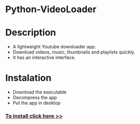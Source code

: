 # Python-VideoLoader
# Description
- A lightweight Youtube downloader app.
- Download videos, music, thumbnails and playlists quickly.
- It has an interactive interface.

# Instalation
- Download the executable
- Decompress the app
- Put the app in desktop

### [To install click here >>](https://github.com/Filipi-Melo/Python-VideoLoader/releases/download/v0.2.0-En/Python.VideoLoader.zip)
